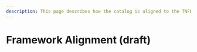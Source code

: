 ```yaml
---
description: This page describes how the catalog is aligned to the TNFD framework and
---
```


# Framework Alignment (draft)

